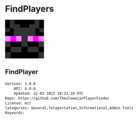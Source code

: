 # FindPlayers
<img src="https://raw.githubusercontent.com/Theslowaja/PlayerFinder/e7dda92a4c4a764426e09ba826fb06c5b0d204d3/icon.png" width="128" height="128" />

## FindPlayer
```properties
Version: 1.0.0
    API: 4.0.0
    Updated: 22-02-2022 10:22:10 UTC
Repo: https://github.com/Theslowaja/PlayerFinder
License: mit
Categories: General,Teleportation,Informational,Admin Tools
Keywords: 
```